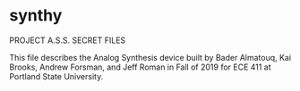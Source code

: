 # synthy
PROJECT A.S.S. SECRET FILES


This file describes the Analog Synthesis device built by Bader Almatouq, Kai Brooks, Andrew Forsman, and Jeff Roman in Fall 
of 2019 for ECE 411 at Portland State University. 